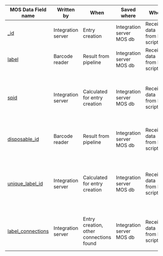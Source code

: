 | MOS Data Field name   | Written by          | When          | Saved where        | When       | Relevant into      |
|--------------------------------|---------------------|---------------|--------------------|------------|--------------------|
| [_id](MOS_field_descriptions/_id.md) | Integration server | Entry creation | Integration server MOS db | Received data from hpc script | This is the asset guid |
| [label](MOS_field_descriptions/label.md) | Barcode reader | Result from pipeline | Integration server MOS db | Received data from hpc script | Is this a label |
| [spid](MOS_field_descriptions/spid.md) | Integration server | Calculated for entry creation | Integration server MOS db | Received data from hpc script | Created from institution collection and barcode belonging to the asset |
| [disposable_id](MOS_field_descriptions/disposable_id.md) | Barcode reader | Result from pipeline | Integration server MOS db | Received data from hpc script | The id used by digitisers to show the connection |
| [unique_label_id](MOS_field_descriptions/unique_label_id.md) | Integration server | Calculated for entry creation | Integration server MOS db | Received data from hpc script | Created from workstation name, date asset was created and the disposable id |
| [label_connections](MOS_field_descriptions/label_connections.md) | Integration server | Entry creation, other connections found | Integration server MOS db | Received data from hpc script | List of asset guids for all asset sharing the unique label id |
